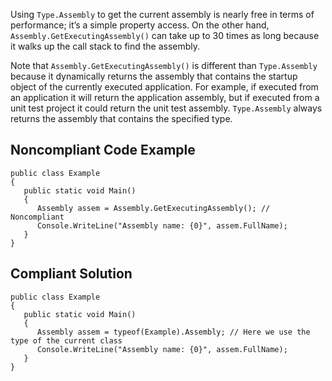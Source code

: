 Using `Type.Assembly` to get the current assembly is nearly free in terms of performance; it’s a simple property access. On the other hand, `Assembly.GetExecutingAssembly()` can take up to 30 times as long because it walks up the call stack to find the assembly.
 
Note that `Assembly.GetExecutingAssembly()` is different than `Type.Assembly` because it dynamically returns the assembly that contains the startup object of the currently executed application. For example, if executed from an application it will return the application assembly, but if executed from a unit test project it could return the unit test assembly. `Type.Assembly` always returns the assembly that contains the specified type.
 
## Noncompliant Code Example

    public class Example
    {
       public static void Main()
       {
          Assembly assem = Assembly.GetExecutingAssembly(); // Noncompliant
          Console.WriteLine("Assembly name: {0}", assem.FullName);
       }
    }

## Compliant Solution

    public class Example
    {
       public static void Main()
       {
          Assembly assem = typeof(Example).Assembly; // Here we use the type of the current class
          Console.WriteLine("Assembly name: {0}", assem.FullName);
       }
    }